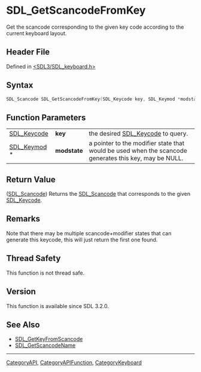 # SDL_GetScancodeFromKey

Get the scancode corresponding to the given key code according to the current keyboard layout.

## Header File

Defined in [<SDL3/SDL_keyboard.h>](https://github.com/libsdl-org/SDL/blob/main/include/SDL3/SDL_keyboard.h)

## Syntax

```c
SDL_Scancode SDL_GetScancodeFromKey(SDL_Keycode key, SDL_Keymod *modstate);
```

## Function Parameters

|                            |              |                                                                                                       |
| -------------------------- | ------------ | ----------------------------------------------------------------------------------------------------- |
| [SDL_Keycode](SDL_Keycode) | **key**      | the desired [SDL_Keycode](SDL_Keycode) to query.                                                      |
| [SDL_Keymod](SDL_Keymod) * | **modstate** | a pointer to the modifier state that would be used when the scancode generates this key, may be NULL. |

## Return Value

([SDL_Scancode](SDL_Scancode)) Returns the [SDL_Scancode](SDL_Scancode)
that corresponds to the given [SDL_Keycode](SDL_Keycode).

## Remarks

Note that there may be multiple scancode+modifier states that can generate
this keycode, this will just return the first one found.

## Thread Safety

This function is not thread safe.

## Version

This function is available since SDL 3.2.0.

## See Also

- [SDL_GetKeyFromScancode](SDL_GetKeyFromScancode)
- [SDL_GetScancodeName](SDL_GetScancodeName)






----
[CategoryAPI](CategoryAPI), [CategoryAPIFunction](CategoryAPIFunction), [CategoryKeyboard](CategoryKeyboard)

